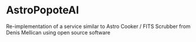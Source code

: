 # AstroPopoteAI
Re-implementation of a service similar to Astro Cooker / FITS Scrubber from Denis Mellican using open source software
